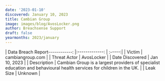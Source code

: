 ```yaml
---
date: '2023-01-10'
discovered: January 10, 2023
title: Cambian Group
image: images/blog/AvosLocker.png
author: Breachsense Support
draft: false
yearmonths: 2023/january
---
```


| Data Breach Report------------:     |:-------------:    | :-----:|
| Victim      | cambiangroup.com      | 
| Threat Actor      | AvosLocker      | 
| Date Discovered      | Jan 10, 2023      | 
| Description      | Cambian Group is a largest providers of specialist education and behavioural health services for children in the UK.      | 
| Leak Size      | Unknown      | 

